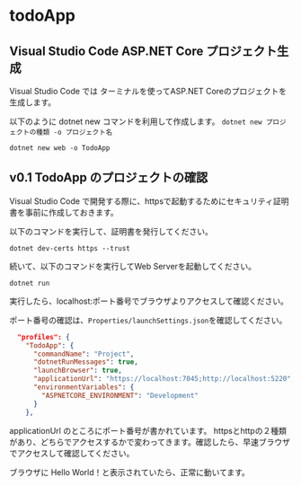 # todoApp

## Visual Studio Code ASP.NET Core プロジェクト生成

Visual Studio Code では ターミナルを使ってASP.NET Coreのプロジェクトを生成します。

以下のように dotnet new コマンドを利用して作成します。
```dotnet new プロジェクトの種類 -o プロジェクト名```


```
dotnet new web -o TodoApp
```

## v0.1 TodoApp のプロジェクトの確認

Visual Studio Code で開発する際に、httpsで起動するためにセキュリティ証明書を事前に作成しておきます。

以下のコマンドを実行して、証明書を発行してください。
```
dotnet dev-certs https --trust
```

続いて、以下のコマンドを実行してWeb Serverを起動してください。

```
dotnet run
```

実行したら、localhost:ポート番号でブラウザよりアクセスして確認ください。

ポート番号の確認は、```Properties/launchSettings.json```を確認してください。

```json
  "profiles": {
    "TodoApp": {
      "commandName": "Project",
      "dotnetRunMessages": true,
      "launchBrowser": true,
      "applicationUrl": "https://localhost:7045;http://localhost:5220",
      "environmentVariables": {
        "ASPNETCORE_ENVIRONMENT": "Development"
      }
    },
```

applicationUrl のところにポート番号が書かれています。
httpsとhttpの２種類があり、どちらでアクセスするかで変わってきます。確認したら、早速ブラウザでアクセスして確認してください。

ブラウザに Hello World！と表示されていたら、正常に動いてます。



